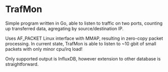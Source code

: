 # TrafMon
Simple program written in Go, able to listen to traffic on two ports, counting up transferred data, agregating by source/destination IP.

Uses AF_PACKET Linux interface with MMAP, resulting in zero-copy packet processing. In current state, TrafMon is able to listen to ~10 gbit of small packets with only minor cpu/irq load! 

Only supported output is InfluxDB, however extension to other database is straightforward.
